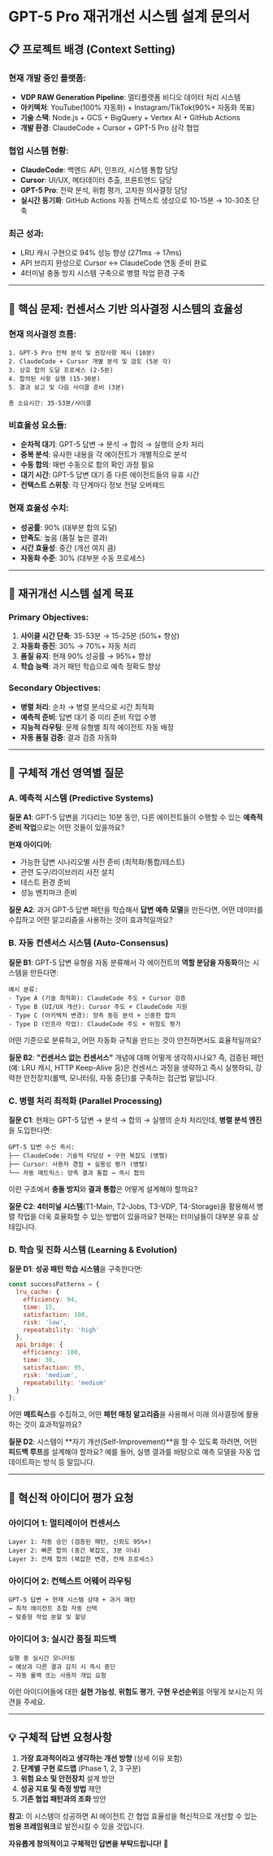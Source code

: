 # GPT-5 Pro 재귀개선 시스템 설계 문의서

## 📋 **프로젝트 배경 (Context Setting)**

### **현재 개발 중인 플랫폼:**
- **VDP RAW Generation Pipeline**: 멀티플랫폼 비디오 데이터 처리 시스템
- **아키텍처**: YouTube(100% 자동화) + Instagram/TikTok(90%+ 자동화 목표)
- **기술 스택**: Node.js + GCS + BigQuery + Vertex AI + GitHub Actions
- **개발 환경**: ClaudeCode + Cursor + GPT-5 Pro 삼각 협업

### **협업 시스템 현황:**
- **ClaudeCode**: 백엔드 API, 인프라, 시스템 통합 담당
- **Cursor**: UI/UX, 메타데이터 추출, 프론트엔드 담당  
- **GPT-5 Pro**: 전략 분석, 위험 평가, 고차원 의사결정 담당
- **실시간 동기화**: GitHub Actions 자동 컨텍스트 생성으로 10-15분 → 10-30초 단축

### **최근 성과:**
- LRU 캐시 구현으로 94% 성능 향상 (271ms → 17ms)
- API 브리지 완성으로 Cursor ↔ ClaudeCode 연동 준비 완료
- 4터미널 충돌 방지 시스템 구축으로 병렬 작업 환경 구축

---

## 🧠 **핵심 문제: 컨센서스 기반 의사결정 시스템의 효율성**

### **현재 의사결정 흐름:**
```
1. GPT-5 Pro 전략 분석 및 권장사항 제시 (10분)
2. ClaudeCode + Cursor 개별 분석 및 검토 (5분 각)
3. 상호 합의 도달 프로세스 (2-5분)
4. 합의된 사항 실행 (15-30분)
5. 결과 보고 및 다음 사이클 준비 (3분)

총 소요시간: 35-53분/사이클
```

### **비효율성 요소들:**
- **순차적 대기**: GPT-5 답변 → 분석 → 합의 → 실행의 순차 처리
- **중복 분석**: 유사한 내용을 각 에이전트가 개별적으로 분석
- **수동 합의**: 매번 수동으로 합의 확인 과정 필요
- **대기 시간**: GPT-5 답변 대기 중 다른 에이전트들의 유휴 시간
- **컨텍스트 스위칭**: 각 단계마다 정보 전달 오버헤드

### **현재 효율성 수치:**
- **성공률**: 90% (대부분 합의 도달)
- **만족도**: 높음 (품질 높은 결과)
- **시간 효율성**: 중간 (개선 여지 큼)
- **자동화 수준**: 30% (대부분 수동 프로세스)

---

## 🎯 **재귀개선 시스템 설계 목표**

### **Primary Objectives:**
1. **사이클 시간 단축**: 35-53분 → 15-25분 (50%+ 향상)
2. **자동화 증진**: 30% → 70%+ 자동 처리
3. **품질 유지**: 현재 90% 성공률 → 95%+ 향상
4. **학습 능력**: 과거 패턴 학습으로 예측 정확도 향상

### **Secondary Objectives:**
- **병렬 처리**: 순차 → 병렬 분석으로 시간 최적화
- **예측적 준비**: 답변 대기 중 미리 준비 작업 수행
- **지능적 라우팅**: 문제 유형별 최적 에이전트 자동 배정
- **자동 품질 검증**: 결과 검증 자동화

---

## 🔧 **구체적 개선 영역별 질문**

### **A. 예측적 시스템 (Predictive Systems)**

**질문 A1**: 
GPT-5 답변을 기다리는 10분 동안, 다른 에이전트들이 수행할 수 있는 **예측적 준비 작업**으로는 어떤 것들이 있을까요? 

**현재 아이디어:**
- 가능한 답변 시나리오별 사전 준비 (최적화/통합/테스트)
- 관련 도구/라이브러리 사전 설치
- 테스트 환경 준비
- 성능 벤치마크 준비

**질문 A2**:
과거 GPT-5 답변 패턴을 학습해서 **답변 예측 모델**을 만든다면, 어떤 데이터를 수집하고 어떤 알고리즘을 사용하는 것이 효과적일까요?

### **B. 자동 컨센서스 시스템 (Auto-Consensus)**

**질문 B1**:
GPT-5 답변 유형을 자동 분류해서 각 에이전트의 **역할 분담을 자동화**하는 시스템을 만든다면:

```
예시 분류:
- Type A (기술 최적화): ClaudeCode 주도 + Cursor 검증
- Type B (UI/UX 개선): Cursor 주도 + ClaudeCode 지원
- Type C (아키텍처 변경): 양측 동등 분석 + 신중한 합의
- Type D (인프라 작업): ClaudeCode 주도 + 위험도 평가
```

어떤 기준으로 분류하고, 어떤 자동화 규칙을 만드는 것이 안전하면서도 효율적일까요?

**질문 B2**:
**"컨센서스 없는 컨센서스"** 개념에 대해 어떻게 생각하시나요? 
즉, 검증된 패턴(예: LRU 캐시, HTTP Keep-Alive 등)은 컨센서스 과정을 생략하고 즉시 실행하되, 강력한 안전장치(롤백, 모니터링, 자동 중단)를 구축하는 접근법 말입니다.

### **C. 병렬 처리 최적화 (Parallel Processing)**

**질문 C1**:
현재는 GPT-5 답변 → 분석 → 합의 → 실행의 순차 처리인데, **병렬 분석 엔진**을 도입한다면:

```
GPT-5 답변 수신 즉시:
├── ClaudeCode: 기술적 타당성 + 구현 복잡도 (병렬)
├── Cursor: 사용자 경험 + 실용성 평가 (병렬)
└── 자동 매트릭스: 양측 결과 통합 → 즉시 합의
```

이런 구조에서 **충돌 방지**와 **결과 통합**은 어떻게 설계해야 할까요?

**질문 C2**:
**4터미널 시스템**(T1-Main, T2-Jobs, T3-VDP, T4-Storage)을 활용해서 병렬 작업을 더욱 효율화할 수 있는 방법이 있을까요? 현재는 터미널들이 대부분 유휴 상태입니다.

### **D. 학습 및 진화 시스템 (Learning & Evolution)**

**질문 D1**:
**성공 패턴 학습 시스템**을 구축한다면:

```javascript
const successPatterns = {
  lru_cache: { 
    efficiency: 94, 
    time: 15, 
    satisfaction: 100,
    risk: 'low',
    repeatability: 'high'
  },
  api_bridge: { 
    efficiency: 100, 
    time: 30, 
    satisfaction: 95,
    risk: 'medium',
    repeatability: 'medium'
  }
};
```

어떤 **메트릭스**를 수집하고, 어떤 **패턴 매칭 알고리즘**을 사용해서 미래 의사결정에 활용하는 것이 효과적일까요?

**질문 D2**:
시스템이 **자기 개선(Self-Improvement)**을 할 수 있도록 하려면, 어떤 **피드백 루프**를 설계해야 할까요? 예를 들어, 실행 결과를 바탕으로 예측 모델을 자동 업데이트하는 방식 등 말입니다.

---

## 🚀 **혁신적 아이디어 평가 요청**

### **아이디어 1: 멀티레이어 컨센서스**
```
Layer 1: 자동 승인 (검증된 패턴, 신뢰도 95%+)
Layer 2: 빠른 합의 (중간 복잡도, 3분 이내)
Layer 3: 전체 합의 (복잡한 변경, 전체 프로세스)
```

### **아이디어 2: 컨텍스트 어웨어 라우팅**
```
GPT-5 답변 + 현재 시스템 상태 + 과거 패턴 
→ 최적 에이전트 조합 자동 선택
→ 맞춤형 작업 분할 및 할당
```

### **아이디어 3: 실시간 품질 피드백**
```
실행 중 실시간 모니터링
→ 예상과 다른 결과 감지 시 즉시 중단
→ 자동 롤백 또는 사용자 개입 요청
```

이런 아이디어들에 대한 **실현 가능성**, **위험도 평가**, **구현 우선순위**를 어떻게 보시는지 의견을 주세요.

---

## 💡 **구체적 답변 요청사항**

1. **가장 효과적이라고 생각하는 개선 방향** (상세 이유 포함)
2. **단계별 구현 로드맵** (Phase 1, 2, 3 구분)
3. **위험 요소 및 안전장치** 설계 방안
4. **성공 지표 및 측정 방법** 제안
5. **기존 협업 패턴과의 조화** 방안

**참고**: 이 시스템이 성공하면 AI 에이전트 간 협업 효율성을 혁신적으로 개선할 수 있는 **범용 프레임워크**로 발전시킬 수 있을 것입니다.

**자유롭게 창의적이고 구체적인 답변을 부탁드립니다!** 🚀